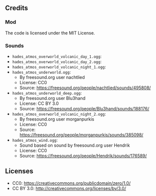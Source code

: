 ## Credits
### Mod
The code is licensed under the MIT License.

### Sounds

* `hades_atmos_overworld_volcanic_day_1.ogg`:
* `hades_atmos_overworld_volcanic_day_2.ogg`:
* `hades_atmos_overworld_volcanic_night_1.ogg`:
* `hades_atmos_underworld.ogg`:
    * By freesound.org user nachtlied
    * License: CC0
    * Source: https://freesound.org/people/nachtlied/sounds/495808/
* `hades_atmos_underworld_deep.ogg`:
    * By freesound.org user Blu3hand
    * License: CC BY 3.0
    * Source: https://freesound.org/people/Blu3hand/sounds/188176/
* `hades_atmos_overworld_volcanic_night_2.ogg`:
    * By freesound.org user morganpurkis
    * License: CC0
    * Source: https://freesound.org/people/morganpurkis/sounds/385098/
* `hades_atmos_wind.ogg`:
    * Sound based on sound by freesound.org user Hendrik
    * License: CC0
    * Source: https://freesound.org/people/Hendrik/sounds/176589/

## Licenses
* CC0: https://creativecommons.org/publicdomain/zero/1.0/
* CC BY 3.0: http://creativecommons.org/licenses/by/3.0/
